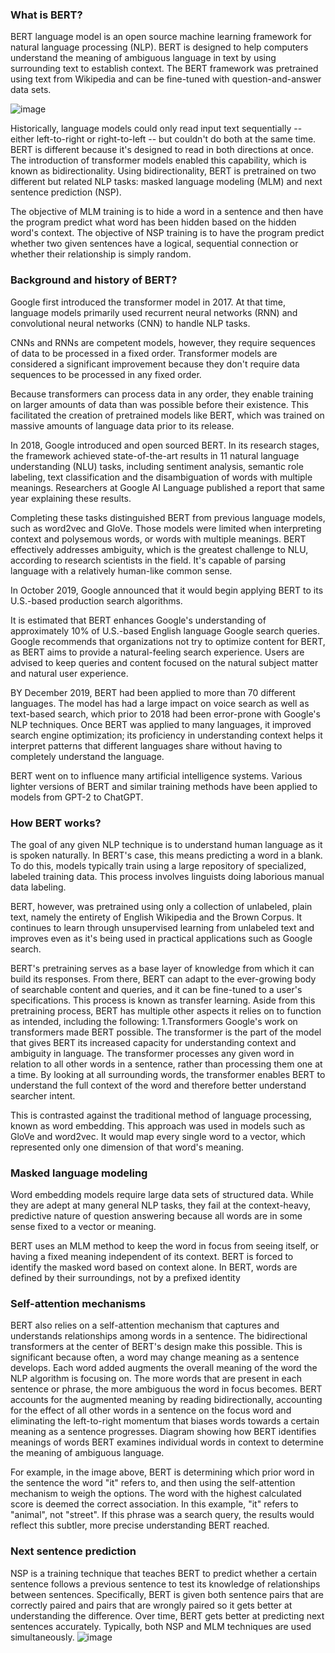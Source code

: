 ### What is BERT?
BERT language model is an open source machine learning framework for natural language processing (NLP). BERT is designed to help computers understand the meaning of ambiguous language in text by using surrounding text to establish context. The BERT framework was pretrained using text from Wikipedia and can be fine-tuned with question-and-answer data sets.

![image](https://github.com/Ro-han12/CAEI_AI_MODELS/assets/95674406/49e77494-ceb1-4f41-9493-31892bd56afc)


Historically, language models could only read input text sequentially -- either left-to-right or right-to-left -- but couldn't do both at the same time. BERT is different because it's designed to read in both directions at once. The introduction of transformer models enabled this capability, which is known as bidirectionality. Using bidirectionality, BERT is pretrained on two different but related NLP tasks: masked language modeling (MLM) and next sentence prediction (NSP).

The objective of MLM training is to hide a word in a sentence and then have the program predict what word has been hidden based on the hidden word's context. The objective of NSP training is to have the program predict whether two given sentences have a logical, sequential connection or whether their relationship is simply random.

### Background and history of BERT?
Google first introduced the transformer model in 2017. At that time, language models primarily used recurrent neural networks (RNN) and convolutional neural networks (CNN) to handle NLP tasks.

CNNs and RNNs are competent models, however, they require sequences of data to be processed in a fixed order. Transformer models are considered a significant improvement because they don't require data sequences to be processed in any fixed order.

Because transformers can process data in any order, they enable training on larger amounts of data than was possible before their existence. This facilitated the creation of pretrained models like BERT, which was trained on massive amounts of language data prior to its release.

In 2018, Google introduced and open sourced BERT. In its research stages, the framework achieved state-of-the-art results in 11 natural language understanding (NLU) tasks, including sentiment analysis, semantic role labeling, text classification and the disambiguation of words with multiple meanings. Researchers at Google AI Language published a report that same year explaining these results.

Completing these tasks distinguished BERT from previous language models, such as word2vec and GloVe. Those models were limited when interpreting context and polysemous words, or words with multiple meanings. BERT effectively addresses ambiguity, which is the greatest challenge to NLU, according to research scientists in the field. It's capable of parsing language with a relatively human-like common sense.

In October 2019, Google announced that it would begin applying BERT to its U.S.-based production search algorithms.

It is estimated that BERT enhances Google's understanding of approximately 10% of U.S.-based English language Google search queries. Google recommends that organizations not try to optimize content for BERT, as BERT aims to provide a natural-feeling search experience. Users are advised to keep queries and content focused on the natural subject matter and natural user experience.

BY December 2019, BERT had been applied to more than 70 different languages. The model has had a large impact on voice search as well as text-based search, which prior to 2018 had been error-prone with Google's NLP techniques. Once BERT was applied to many languages, it improved search engine optimization; its proficiency in understanding context helps it interpret patterns that different languages share without having to completely understand the language.

BERT went on to influence many artificial intelligence systems. Various lighter versions of BERT and similar training methods have been applied to models from GPT-2 to ChatGPT.

### How BERT works?
The goal of any given NLP technique is to understand human language as it is spoken naturally. In BERT's case, this means predicting a word in a blank. To do this, models typically train using a large repository of specialized, labeled training data. This process involves linguists doing laborious manual data labeling.

BERT, however, was pretrained using only a collection of unlabeled, plain text, namely the entirety of English Wikipedia and the Brown Corpus. It continues to learn through unsupervised learning from unlabeled text and improves even as it's being used in practical applications such as Google search.

BERT's pretraining serves as a base layer of knowledge from which it can build its responses. From there, BERT can adapt to the ever-growing body of searchable content and queries, and it can be fine-tuned to a user's specifications. This process is known as transfer learning. Aside from this pretraining process, BERT has multiple other aspects it relies on to function as intended, including the following:
1.Transformers
Google's work on transformers made BERT possible. The transformer is the part of the model that gives BERT its increased capacity for understanding context and ambiguity in language. The transformer processes any given word in relation to all other words in a sentence, rather than processing them one at a time. By looking at all surrounding words, the transformer enables BERT to understand the full context of the word and therefore better understand searcher intent.

This is contrasted against the traditional method of language processing, known as word embedding. This approach was used in models such as GloVe and word2vec. It would map every single word to a vector, which represented only one dimension of that word's meaning.

### Masked language modeling
Word embedding models require large data sets of structured data. While they are adept at many general NLP tasks, they fail at the context-heavy, predictive nature of question answering because all words are in some sense fixed to a vector or meaning.

BERT uses an MLM method to keep the word in focus from seeing itself, or having a fixed meaning independent of its context. BERT is forced to identify the masked word based on context alone. In BERT, words are defined by their surroundings, not by a prefixed identity 

### Self-attention mechanisms
BERT also relies on a self-attention mechanism that captures and understands relationships among words in a sentence. The bidirectional transformers at the center of BERT's design make this possible. This is significant because often, a word may change meaning as a sentence develops. Each word added augments the overall meaning of the word the NLP algorithm is focusing on. The more words that are present in each sentence or phrase, the more ambiguous the word in focus becomes. BERT accounts for the augmented meaning by reading bidirectionally, accounting for the effect of all other words in a sentence on the focus word and eliminating the left-to-right momentum that biases words towards a certain meaning as a sentence progresses.
Diagram showing how BERT identifies meanings of words
BERT examines individual words in context to determine the meaning of ambiguous language.

For example, in the image above, BERT is determining which prior word in the sentence the word "it" refers to, and then using the self-attention mechanism to weigh the options. The word with the highest calculated score is deemed the correct association. In this example, "it" refers to "animal", not "street". If this phrase was a search query, the results would reflect this subtler, more precise understanding BERT reached.

### Next sentence prediction
NSP is a training technique that teaches BERT to predict whether a certain sentence follows a previous sentence to test its knowledge of relationships between sentences. Specifically, BERT is given both sentence pairs that are correctly paired and pairs that are wrongly paired so it gets better at understanding the difference. Over time, BERT gets better at predicting next sentences accurately. Typically, both NSP and MLM techniques are used simultaneously.
![image](https://github.com/Ro-han12/CAEI_AI_MODELS/assets/95674406/1efae604-2d3a-4fa1-8f02-ff01440c2d91)
